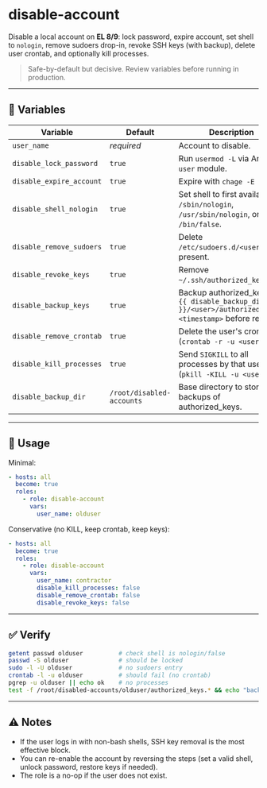 # disable-account

Disable a local account on **EL 8/9**: lock password, expire account, set shell to `nologin`, remove sudoers drop-in, revoke SSH keys (with backup), delete user crontab, and optionally kill processes.

> Safe-by-default but decisive. Review variables before running in production.

---

## 🔧 Variables

<table>
  <thead>
    <tr>
      <th>Variable</th><th>Default</th><th>Description</th>
    </tr>
  </thead>
  <tbody>
    <tr><td><code>user_name</code></td><td><em>required</em></td><td>Account to disable.</td></tr>
    <tr><td><code>disable_lock_password</code></td><td><code>true</code></td><td>Run <code>usermod -L</code> via Ansible <code>user</code> module.</td></tr>
    <tr><td><code>disable_expire_account</code></td><td><code>true</code></td><td>Expire with <code>chage -E 0</code>.</td></tr>
    <tr><td><code>disable_shell_nologin</code></td><td><code>true</code></td><td>Set shell to first available: <code>/sbin/nologin</code>, <code>/usr/sbin/nologin</code>, or <code>/bin/false</code>.</td></tr>
    <tr><td><code>disable_remove_sudoers</code></td><td><code>true</code></td><td>Delete <code>/etc/sudoers.d/&lt;user&gt;</code> if present.</td></tr>
    <tr><td><code>disable_revoke_keys</code></td><td><code>true</code></td><td>Remove <code>~/.ssh/authorized_keys</code>.</td></tr>
    <tr><td><code>disable_backup_keys</code></td><td><code>true</code></td><td>Backup authorized_keys to <code>{{ disable_backup_dir }}/&lt;user&gt;/authorized_keys.&lt;timestamp&gt;</code> before removal.</td></tr>
    <tr><td><code>disable_remove_crontab</code></td><td><code>true</code></td><td>Delete the user's crontab (<code>crontab -r -u &lt;user&gt;</code>).</td></tr>
    <tr><td><code>disable_kill_processes</code></td><td><code>true</code></td><td>Send <code>SIGKILL</code> to all processes by that user (<code>pkill -KILL -u &lt;user&gt;</code>).</td></tr>
    <tr><td><code>disable_backup_dir</code></td><td><code>/root/disabled-accounts</code></td><td>Base directory to store backups of authorized_keys.</td></tr>
  </tbody>
</table>

---

## 🚀 Usage

Minimal:
```yaml
- hosts: all
  become: true
  roles:
    - role: disable-account
      vars:
        user_name: olduser
```

Conservative (no KILL, keep crontab, keep keys):
```yaml
- hosts: all
  become: true
  roles:
    - role: disable-account
      vars:
        user_name: contractor
        disable_kill_processes: false
        disable_remove_crontab: false
        disable_revoke_keys: false
```

---

## ✅ Verify

```bash
getent passwd olduser          # check shell is nologin/false
passwd -S olduser              # should be locked
sudo -l -U olduser             # no sudoers entry
crontab -l -u olduser          # should fail (no crontab)
pgrep -u olduser || echo ok    # no processes
test -f /root/disabled-accounts/olduser/authorized_keys.* && echo "backup exists"
```

---

## ⚠️ Notes

- If the user logs in with non-bash shells, SSH key removal is the most effective block.
- You can re-enable the account by reversing the steps (set a valid shell, unlock password, restore keys if needed).
- The role is a no-op if the user does not exist.
